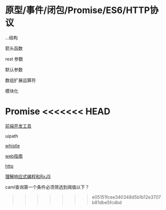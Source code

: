 # 原型/事件/闭包/Promise/ES6/HTTP协议

...结构

箭头函数

rest 参数

默认参数

数组扩展运算符

模块化

Promise
<<<<<<< HEAD
=======

[前端开发工具](https://segmentfault.com/a/1190000017515552)

uipath



[whistle](https://cloud.tencent.com/developer/article/1334698)

[web指南](https://segmentfault.com/a/1190000017525953)

[http](https://segmentfault.com/a/1190000017514417)

[理解响应式编程和RxJS](https://www.jianshu.com/p/4244e527c838)

caml查询第一个条件必须筛选到阈值以下？
>>>>>>> e05151fcee340348d5b1b12e3707b81dbe5fcdbd
